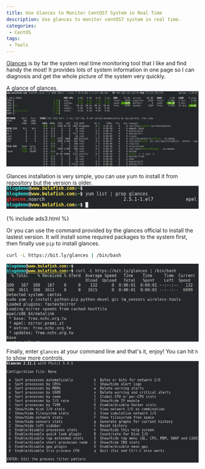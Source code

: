 ```yaml
---
title: Use Glances to Monitor CentOS7 System in Real Time
description: Use glances to monitor centOS7 system in real time.
categories:
 - CentOS
tags:
 - Tools
---
```


[Glances](https://nicolargo.github.io/glances/) is by far the system real time monitoring tool that I like and find handy the most!  It provides lots of system information in one page so I can diagnosis and get the whole picture of the system very quickly.

A glance of glances.  
![glances](/assets/images/2018051802.png)

Glances installation is very simple, you can use yum to install it from repository but the version is older.  
![glances](/assets/images/2018051803.png)

{% include ads3.html %}

Or you can use the command provided by the glances official to install the lastest version.  It will install some required packages to the system first, then finally use `pip` to install glances.
```bash
curl -L https://bit.ly/glances | /bin/bash
```
![glances](/assets/images/2018051801.png)

Finally, enter `glances` at your command line and that's it, enjoy!  You can hit `h` to show more controls.  
![glances](/assets/images/2018051804.png)
